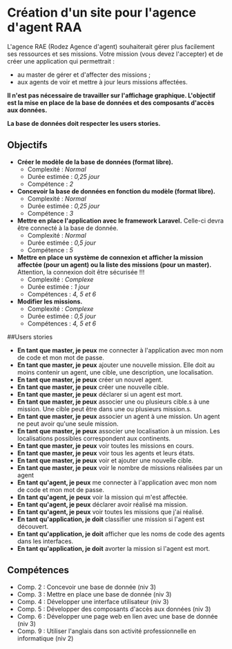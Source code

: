 # Création d'un site pour l'agence d'agent RAA
L'agence RAE (Rodez Agence d'agent) souhaiterait gérer plus facilement ses ressources et ses missions. Votre mission (vous devez l'accepter) et de créer une application qui permettrait :
* au master de gérer et d'affecter des missions ;
* aux agents de voir et mettre à jour leurs missions affectées.

**Il n'est pas nécessaire de travailler sur l'affichage graphique. L'objectif est la mise en place de la base de données et des composants d'accès aux données.**

**La base de données doit respecter les users stories.**

## Objectifs
* **Créer le modèle de la base de données (format libre).**
    - Complexité : *Normal*
    - Durée estimée : *0,25 jour*
    - Compétence : *2*
* **Concevoir la base de données en fonction du modèle (format libre).**
    - Complexité : *Normal*
    - Durée estimée : *0,25 jour*
    - Compétence : *3*
* **Mettre en place l'application avec le framework Laravel.** Celle-ci devra être connecté à la base de donnée.
    - Complexité : *Normal*
    - Durée estimée : *0,5 jour*
    - Compétence : *5*
* **Mettre en place un système de connexion et afficher la mission affectée (pour un agent) ou la liste des missions (pour un master).** Attention, la connexion doit être sécurisée !!!
    - Complexité : *Complexe*
    - Durée estimée : *1 jour*
    - Compétences : *4, 5 et 6*
* **Modifier les missions.**
    - Complexité : *Complexe*
    - Durée estimée : *0,5 jour*
    - Compétences : *4, 5 et 6*

##Users stories
* **En tant que master, je peux** me connecter à l'application avec mon nom de code et mon mot de passe.
* **En tant que master, je peux** ajouter une nouvelle mission. Elle doit au moins contenir un agent, une cible, une description, une localisation.
* **En tant que master, je peux** créer un nouvel agent.
* **En tant que master, je peux** créer une nouvelle cible.
* **En tant que master, je peux** déclarer si un agent est mort.
* **En tant que master, je peux** associer une ou plusieurs cible.s à une mission. Une cible peut être dans une ou plusieurs mission.s.
* **En tant que master, je peux** associer un agent à une mission. Un agent ne peut avoir qu'une seule mission.
* **En tant que master, je peux** associer une localisation à un mission. Les localisations possibles correspondent aux continents.
* **En tant que master, je peux** voir toutes les missions en cours.
* **En tant que master, je peux** voir tous les agents et leurs états.
* **En tant que master, je peux** voir et ajouter une nouvelle cible.
* **En tant que master, je peux** voir le nombre de missions réalisées par un agent
* **En tant qu'agent, je peux** me connecter à l'application avec mon nom de code et mon mot de passe.
* **En tant qu'agent, je peux** voir la mission qui m'est affectée.
* **En tant qu'agent, je peux** déclarer avoir réalisé ma mission.
* **En tant qu'agent, je peux** voir toutes les missions que j'ai réalisé.
* **En tant qu'application, je doit** classifier une mission si l'agent est découvert.
* **En tant qu'application, je doit** afficher que les noms de code des agents dans les interfaces.
* **En tant qu'application, je doit** avorter la mission si l'agent est mort.

## Compétences
* Comp. 2 : Concevoir une base de donnée (niv 3)
* Comp. 3 : Mettre en place une base de donnée (niv 3)
* Comp. 4 : Développer une interface utilisateur (niv 3)
* Comp. 5 : Développer des composants d'accès aux données (niv 3)
* Comp. 6 : Développer une page web en lien avec une base de donnée (niv 3)
* Comp. 9 : Utiliser l'anglais dans son activité professionnelle en informatique (niv 2)

